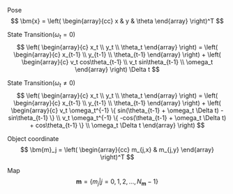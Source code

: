 Pose  
$$
  \bm{x} = 
  \left(
    \begin{array}{cc}
    x & y & \theta
    \end{array}
  \right)^T
$$

State Transition($\omega_t=0$)
$$
  \left(
    \begin{array}{c}
      x_t \\
      y_t \\
      \theta_t
    \end{array}
  \right) = 
  \left(
    \begin{array}{c}
      x_{t-1} \\
      y_{t-1} \\
      \theta_{t-1}
    \end{array}
  \right) + 
  \left(
    \begin{array}{c}
      v_t cos\theta_{t-1} \\
      v_t sin\theta_{t-1} \\
      \omega_t
    \end{array}
  \right) \Delta t
$$  

State Transition($\omega_t\neq0$)
$$
  \left(
    \begin{array}{c}
      x_t \\
      y_t \\
      \theta_t
    \end{array}
  \right) = 
  \left(
    \begin{array}{c}
      x_{t-1} \\
      y_{t-1} \\
      \theta_{t-1}
    \end{array}
  \right) + 
  \left(
    \begin{array}{c}
      v_t \omega_t^{-1} \{ sin(\theta_{t-1} + \omega_t \Delta t) - sin\theta_{t-1} \} \\
      v_t \omega_t^{-1} \{ -cos(\theta_{t-1} + \omega_t \Delta t) + cos\theta_{t-1} \} \\
      \omega_t \Delta t
    \end{array}
  \right)
$$

Object coordinate  
$$
\bm{m}_j = 
  \left(
    \begin{array}{cc}
    m_{j,x} & m_{j,y}
    \end{array}
  \right)^T
$$

Map  
$$
\bm{m} = \{m_j|j=0,1,2,...,N_{\bm{m}}-1\}
$$
